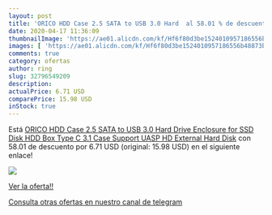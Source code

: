 ```yaml
---
layout: post
title: 'ORICO HDD Case 2.5 SATA to USB 3.0 Hard  al 58.01 % de descuento'
date: 2020-04-17 11:36:09
thumbnailImage: 'https://ae01.alicdn.com/kf/Hf6f80d3be1524010957186556b48873bx/ORICO-HDD-Case-2-5-SATA-to-USB-3-0-Hard-Drive-Enclosure-for-SSD-Disk.jpg_350x350._SL200_.jpg'
images: [ 'https://ae01.alicdn.com/kf/Hf6f80d3be1524010957186556b48873bx/ORICO-HDD-Case-2-5-SATA-to-USB-3-0-Hard-Drive-Enclosure-for-SSD-Disk.jpg_350x350._SL200_.jpg' ]
comments: true
category: ofertas
author: ring
slug: 32796549209
description:
actualPrice: 6.71 USD
comparePrice: 15.98 USD
inStock: true
---
```


Está [ORICO HDD Case 2.5 SATA to USB 3.0 Hard Drive Enclosure for SSD Disk HDD Box Type C 3.1 Case Support UASP HD External Hard Disk](https://www.amazon.com/dp/32796549209/?tag=redken08-20) con 58.01 de descuento por 6.71 USD (original: 15.98 USD) en el siguiente enlace!

[![](https://ae01.alicdn.com/kf/Hf6f80d3be1524010957186556b48873bx/ORICO-HDD-Case-2-5-SATA-to-USB-3-0-Hard-Drive-Enclosure-for-SSD-Disk.jpg_350x350._SL200_.jpg)](https://www.amazon.com/dp/32796549209/?tag=redken08-20)

[Ver la oferta!!](https://www.amazon.com/dp/32796549209/?tag=redken08-20)

[Consulta otras ofertas en nuestro canal de telegram](https://t.me/s/ofertas25)
